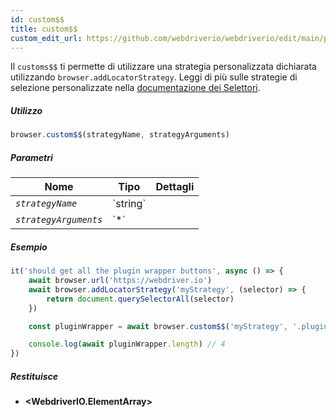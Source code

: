 ```yaml
---
id: custom$$
title: custom$$
custom_edit_url: https://github.com/webdriverio/webdriverio/edit/main/packages/webdriverio/src/commands/browser/custom$$.ts
---
```


Il `customs$$` ti permette di utilizzare una strategia personalizzata dichiarata utilizzando `browser.addLocatorStrategy`.
Leggi di più sulle strategie di selezione personalizzate nella [documentazione dei Selettori](../../selectors#custom-selector-strategies).

##### Utilizzo

```js
browser.custom$$(strategyName, strategyArguments)
```

##### Parametri

<table>
  <thead>
    <tr>
      <th>Nome</th><th>Tipo</th><th>Dettagli</th>
    </tr>
  </thead>
  <tbody>
    <tr>
      <td><code><var>strategyName</var></code></td>
      <td>`string`</td>
      <td></td>
    </tr>
    <tr>
      <td><code><var>strategyArguments</var></code></td>
      <td>`*`</td>
      <td></td>
    </tr>
  </tbody>
</table>

##### Esempio

```js title="example.js"
it('should get all the plugin wrapper buttons', async () => {
    await browser.url('https://webdriver.io')
    await browser.addLocatorStrategy('myStrategy', (selector) => {
        return document.querySelectorAll(selector)
    })

    const pluginWrapper = await browser.custom$$('myStrategy', '.pluginWrapper')

    console.log(await pluginWrapper.length) // 4
})
```

##### Restituisce

- **&lt;WebdriverIO.ElementArray&gt;**